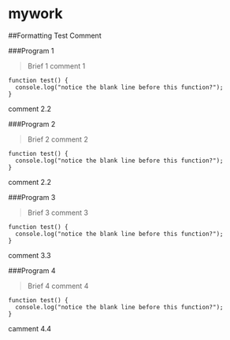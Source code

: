 # mywork

##Formatting Test
Comment

###Program 1
>Brief 1
comment 1
```
function test() {
  console.log("notice the blank line before this function?");
}
```
comment 2.2

###Program 2
>Brief 2
comment 2
```
function test() {
  console.log("notice the blank line before this function?");
}
```
comment 2.2

###Program 3
>Brief 3
comment 3
```
function test() {
  console.log("notice the blank line before this function?");
}
```
comment 3.3

###Program 4
>Brief 4
comment 4
```
function test() {
  console.log("notice the blank line before this function?");
}
```
camment 4.4
